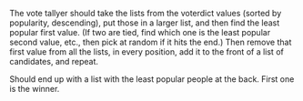 The vote tallyer should take the lists from the voterdict values (sorted by popularity, descending), put those in a larger list, and then find the least popular first value. (If two are tied, find which one is the least popular second value, etc., then pick at random if it hits the end.) Then remove that first value from all the lists, in every position, add it to the front of a list of candidates, and repeat.

Should end up with a list with the least popular people at the back. First one is the winner.
